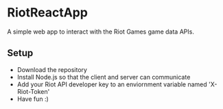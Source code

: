# RiotReactApp
A simple web app to interact with the Riot Games game data APIs.

## Setup
* Download the repository
* Install Node.js so that the client and server can communicate
* Add your Riot API developer key to an enviornment variable named 'X-Riot-Token'
* Have fun :)
